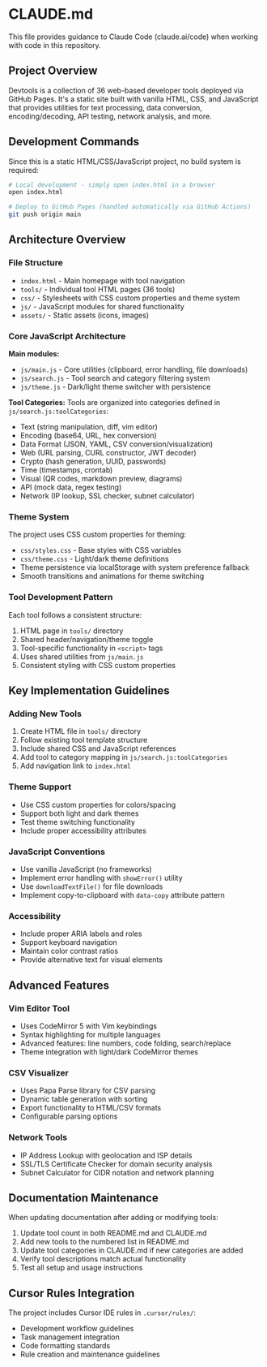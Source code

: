 # CLAUDE.md

This file provides guidance to Claude Code (claude.ai/code) when working with code in this repository.

## Project Overview

Devtools is a collection of 36 web-based developer tools deployed via GitHub Pages. It's a static site built with vanilla HTML, CSS, and JavaScript that provides utilities for text processing, data conversion, encoding/decoding, API testing, network analysis, and more.

## Development Commands

Since this is a static HTML/CSS/JavaScript project, no build system is required:

```bash
# Local development - simply open index.html in a browser
open index.html

# Deploy to GitHub Pages (handled automatically via GitHub Actions)
git push origin main
```

## Architecture Overview

### File Structure
- `index.html` - Main homepage with tool navigation
- `tools/` - Individual tool HTML pages (36 tools)
- `css/` - Stylesheets with CSS custom properties and theme system
- `js/` - JavaScript modules for shared functionality
- `assets/` - Static assets (icons, images)

### Core JavaScript Architecture

**Main modules:**
- `js/main.js` - Core utilities (clipboard, error handling, file downloads)
- `js/search.js` - Tool search and category filtering system
- `js/theme.js` - Dark/light theme switcher with persistence

**Tool Categories:**
Tools are organized into categories defined in `js/search.js:toolCategories`:
- Text (string manipulation, diff, vim editor)
- Encoding (base64, URL, hex conversion)
- Data Format (JSON, YAML, CSV conversion/visualization)
- Web (URL parsing, CURL constructor, JWT decoder)
- Crypto (hash generation, UUID, passwords)
- Time (timestamps, crontab)
- Visual (QR codes, markdown preview, diagrams)
- API (mock data, regex testing)
- Network (IP lookup, SSL checker, subnet calculator)

### Theme System

The project uses CSS custom properties for theming:
- `css/styles.css` - Base styles with CSS variables
- `css/theme.css` - Light/dark theme definitions
- Theme persistence via localStorage with system preference fallback
- Smooth transitions and animations for theme switching

### Tool Development Pattern

Each tool follows a consistent structure:
1. HTML page in `tools/` directory
2. Shared header/navigation/theme toggle
3. Tool-specific functionality in `<script>` tags
4. Uses shared utilities from `js/main.js`
5. Consistent styling with CSS custom properties

## Key Implementation Guidelines

### Adding New Tools

1. Create HTML file in `tools/` directory
2. Follow existing tool template structure
3. Include shared CSS and JavaScript references
4. Add tool to category mapping in `js/search.js:toolCategories`
5. Add navigation link to `index.html`

### Theme Support

- Use CSS custom properties for colors/spacing
- Support both light and dark themes
- Test theme switching functionality
- Include proper accessibility attributes

### JavaScript Conventions

- Use vanilla JavaScript (no frameworks)
- Implement error handling with `showError()` utility
- Use `downloadTextFile()` for file downloads
- Implement copy-to-clipboard with `data-copy` attribute pattern

### Accessibility

- Include proper ARIA labels and roles
- Support keyboard navigation
- Maintain color contrast ratios
- Provide alternative text for visual elements

## Advanced Features

### Vim Editor Tool
- Uses CodeMirror 5 with Vim keybindings
- Syntax highlighting for multiple languages
- Advanced features: line numbers, code folding, search/replace
- Theme integration with light/dark CodeMirror themes

### CSV Visualizer
- Uses Papa Parse library for CSV parsing
- Dynamic table generation with sorting
- Export functionality to HTML/CSV formats
- Configurable parsing options

### Network Tools
- IP Address Lookup with geolocation and ISP details
- SSL/TLS Certificate Checker for domain security analysis
- Subnet Calculator for CIDR notation and network planning

## Documentation Maintenance

When updating documentation after adding or modifying tools:
1. Update tool count in both README.md and CLAUDE.md
2. Add new tools to the numbered list in README.md
3. Update tool categories in CLAUDE.md if new categories are added
4. Verify tool descriptions match actual functionality
5. Test all setup and usage instructions

## Cursor Rules Integration

The project includes Cursor IDE rules in `.cursor/rules/`:
- Development workflow guidelines
- Task management integration
- Code formatting standards
- Rule creation and maintenance guidelines